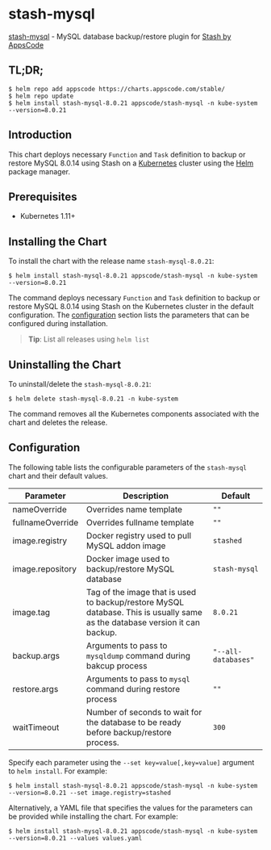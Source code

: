 # stash-mysql

[stash-mysql](https://github.com/stashed/mysql) - MySQL database backup/restore plugin for [Stash by AppsCode](https://stash.run)

## TL;DR;

```console
$ helm repo add appscode https://charts.appscode.com/stable/
$ helm repo update
$ helm install stash-mysql-8.0.21 appscode/stash-mysql -n kube-system --version=8.0.21
```

## Introduction

This chart deploys necessary `Function` and `Task` definition to backup or restore MySQL 8.0.14 using Stash on a [Kubernetes](http://kubernetes.io) cluster using the [Helm](https://helm.sh) package manager.

## Prerequisites

- Kubernetes 1.11+

## Installing the Chart

To install the chart with the release name `stash-mysql-8.0.21`:

```console
$ helm install stash-mysql-8.0.21 appscode/stash-mysql -n kube-system --version=8.0.21
```

The command deploys necessary `Function` and `Task` definition to backup or restore MySQL 8.0.14 using Stash on the Kubernetes cluster in the default configuration. The [configuration](#configuration) section lists the parameters that can be configured during installation.

> **Tip**: List all releases using `helm list`

## Uninstalling the Chart

To uninstall/delete the `stash-mysql-8.0.21`:

```console
$ helm delete stash-mysql-8.0.21 -n kube-system
```

The command removes all the Kubernetes components associated with the chart and deletes the release.
## Configuration

The following table lists the configurable parameters of the `stash-mysql` chart and their default values.

|    Parameter     |                                                         Description                                                         |       Default       |
|------------------|-----------------------------------------------------------------------------------------------------------------------------|---------------------|
| nameOverride     | Overrides name template                                                                                                     | `""`                |
| fullnameOverride | Overrides fullname template                                                                                                 | `""`                |
| image.registry   | Docker registry used to pull MySQL addon image                                                                              | `stashed`           |
| image.repository | Docker image used to backup/restore MySQL database                                                                          | `stash-mysql`       |
| image.tag        | Tag of the image that is used to backup/restore MySQL database. This is usually same as the database version it can backup. | `8.0.21`            |
| backup.args      | Arguments to pass to `mysqldump` command  during bakcup process                                                             | `"--all-databases"` |
| restore.args     | Arguments to pass to `mysql` command during restore process                                                                 | `""`                |
| waitTimeout      | Number of seconds to wait for the database to be ready before backup/restore process.                                       | `300`               |


Specify each parameter using the `--set key=value[,key=value]` argument to `helm install`. For example:

```console
$ helm install stash-mysql-8.0.21 appscode/stash-mysql -n kube-system --version=8.0.21 --set image.registry=stashed
```

Alternatively, a YAML file that specifies the values for the parameters can be provided while
installing the chart. For example:

```console
$ helm install stash-mysql-8.0.21 appscode/stash-mysql -n kube-system --version=8.0.21 --values values.yaml
```
